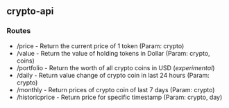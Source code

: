 ## crypto-api

### Routes
- /price - Return the current price of 1 token (Param: crypto)
- /value - Return the value of holding tokens in Dollar (Param: crypto, coins)
- /portfolio - Return the worth of all crypto coins in USD (*experimental*)
- /daily - Return value change of crypto coin in last 24 hours (Param: crypto)
- /monthly - Return prices of crypto coin of last 7 days (Param: crypto)
- /historicprice - Return price for specific timestamp (Param: crypto, day)
